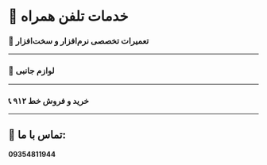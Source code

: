 # 📱 **خدمات تلفن همراه**

### 🔧 **تعمیرات تخصصی نرم‌افزار و سخت‌افزار**

---

### 🛒 **لوازم جانبی**

---

### 📞 **خرید و فروش خط ۹۱۲**

---

## **📲 تماس با ما:**  
**09354811944**
